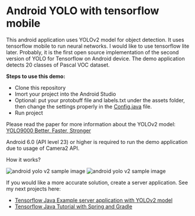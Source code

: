# Android YOLO with tensorflow mobile
This android application uses YOLOv2 model for object detection. It uses tensorflow mobile to run neural networks. I would like to use tensorflow lite later. Probably, it is the first open source implementation of the second version of YOLO for Tensorflow on Android device. The demo application detects 20 classes of Pascal VOC dataset.

**Steps to use this demo:**
* Clone this repository
* Imort your project into the Android Studio
* Optional: put your protobuff file and labels.txt under the assets folder, then change the settings properly in the [Config.java](https://github.com/szaza/android-yolov2/blob/master/src/org/tensorflow/demo/Config.java) file.
* Run project

Please read the paper for more information about the YOLOv2 model: [YOLO9000 Better, Faster, Stronger](https://arxiv.org/pdf/1612.08242.pdf)

Android 6.0 (API level 23) or higher is required to run the demo application due to usage of Camera2 API.

How it works?

![android yolo v2 sample image](https://github.com/szaza/android-yolo-v2/blob/master/sample/android-yolo-v2.png)
![android yolo v2 sample image](https://github.com/szaza/android-yolo-v2/blob/master/sample/android-yolo-v2.1.png)

If you would like a more accurate solution, create a server application. See my next projects here:
* [Tensorflow Java Example server application with YOLOv2 model](https://github.com/szaza/tensorflow-example-java)
* [Tensorflow Java Tutorial with Spring and Gradle](https://github.com/szaza/tensorflow-java-examples-spring)
